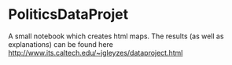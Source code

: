 # PoliticsDataProjet

A small notebook which creates html maps. The results (as well as explanations) can be found here http://www.its.caltech.edu/~jgleyzes/dataproject.html
